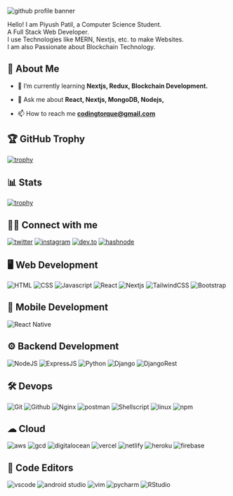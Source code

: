 ![github profile banner](https://user-images.githubusercontent.com/66505013/202858362-ad037312-8c45-411a-838c-b850b7f66b9c.png)

Hello! I am Piyush Patil, a Computer Science Student. \
A Full Stack Web Developer. \
I use Technologies like MERN, Nextjs, etc. to make Websites. \
I am also Passionate about Blockchain Technology. 

## 🚀 About Me

- 🌱 I’m currently learning **Nextjs, Redux, Blockchain Development.**

- 💬 Ask me about **React, Nextjs, MongoDB, Nodejs,**

- 📫 How to reach me **codingtorque@gmail.com**
## 🏆 GitHub Trophy

[![trophy](https://github-profile-trophy.vercel.app/?username=codescientists&theme=onedark&row=1&column=6)](https://github.com/codescientists/github-profile-trophy) 

## 
## 📊 Stats

[![trophy](https://github-readme-stats.vercel.app/api?username=codescientists&theme=blue-green)](https://github.com/codescientists/github-profile-trophy) 

## 👨‍💻 Connect with me 

[![twitter](https://img.shields.io/badge/twitter-1DA1F2?style=for-the-badge&logo=twitter&logoColor=white)](https://twitter.com/piyushpatil1243)
[![instagram](https://img.shields.io/badge/Instagram-E4405F?style=for-the-badge&logo=instagram&logoColor=white)](https://instagram.com/code.scientist)
[![dev.to](https://img.shields.io/badge/dev.to-0A0A0A?style=for-the-badge&logo=devdotto&logoColor=white)](https://dev.to/piyushpatil1243)
[![hashnode](https://img.shields.io/badge/Hashnode-2962FF?style=for-the-badge&logo=hashnode&logoColor=white)](https://hashnode.com/@codescientist)

## 🖥 Web Development

![HTML](https://img.shields.io/badge/HTML5-E34F26?style=for-the-badge&logo=html5&logoColor=white)
![CSS](https://img.shields.io/badge/CSS3-1572B6?style=for-the-badge&logo=css3&logoColor=white)
![Javascript](https://img.shields.io/badge/JavaScript-323330?style=for-the-badge&logo=javascript&logoColor=F7DF1E)
![React](https://img.shields.io/badge/React-20232A?style=for-the-badge&logo=react&logoColor=61DAFB)
![Nextjs](https://img.shields.io/badge/next.js-000000?style=for-the-badge&logo=nextdotjs&logoColor=white)
![TailwindCSS](https://img.shields.io/badge/Tailwind_CSS-38B2AC?style=for-the-badge&logo=tailwind-css&logoColor=white)
![Bootstrap](https://img.shields.io/badge/Bootstrap-563D7C?style=for-the-badge&logo=bootstrap&logoColor=white)

## 📱 Mobile Development

![React Native](https://img.shields.io/badge/React_Native-20232A?style=for-the-badge&logo=react&logoColor=61DAFB)
## ⚙ Backend Development 

![NodeJS](https://img.shields.io/badge/Node.js-339933?style=for-the-badge&logo=nodedotjs&logoColor=white)
![ExpressJS](https://img.shields.io/badge/Express.js-000000?style=for-the-badge&logo=express&logoColor=white)
![Python](https://img.shields.io/badge/Python-FFD43B?style=for-the-badge&logo=python&logoColor=blue)
![Django](https://img.shields.io/badge/Django-092E20?style=for-the-badge&logo=django&logoColor=green)
![DjangoRest](https://img.shields.io/badge/django%20rest-ff1709?style=for-the-badge&logo=django&logoColor=white)

## 🛠 Devops

![Git](https://img.shields.io/badge/GIT-E44C30?style=for-the-badge&logo=git&logoColor=white)
![Github](https://img.shields.io/badge/GitHub-100000?style=for-the-badge&logo=github&logoColor=white)
![Nginx](https://img.shields.io/badge/Nginx-009639?style=for-the-badge&logo=nginx&logoColor=white)
![postman](https://img.shields.io/badge/Postman-FF6C37?style=for-the-badge&logo=Postman&logoColor=white)
![Shellscript](https://img.shields.io/badge/Shell_Script-121011?style=for-the-badge&logo=gnu-bash&logoColor=white)
![linux](https://img.shields.io/badge/Linux-FCC624?style=for-the-badge&logo=linux&logoColor=black)
![npm](https://img.shields.io/badge/npm-CB3837?style=for-the-badge&logo=npm&logoColor=white)
## ☁ Cloud

![aws](https://img.shields.io/badge/Amazon_AWS-FF9900?style=for-the-badge&logo=amazonaws&logoColor=white)
![gcd](https://img.shields.io/badge/Google_Cloud-4285F4?style=for-the-badge&logo=google-cloud&logoColor=white)
![digitalocean](https://img.shields.io/badge/Digital_Ocean-0080FF?style=for-the-badge&logo=DigitalOcean&logoColor=white)
![vercel](https://img.shields.io/badge/Vercel-000000?style=for-the-badge&logo=vercel&logoColor=white)
![netlify](https://img.shields.io/badge/Netlify-00C7B7?style=for-the-badge&logo=netlify&logoColor=white)
![heroku](https://img.shields.io/badge/Heroku-430098?style=for-the-badge&logo=heroku&logoColor=white)
![firebase](https://img.shields.io/badge/firebase-ffca28?style=for-the-badge&logo=firebase&logoColor=black)

## 📄 Code Editors

![vscode](https://img.shields.io/badge/Visual_Studio_Code-0078D4?style=for-the-badge&logo=visual%20studio%20code&logoColor=white)
![android studio](https://img.shields.io/badge/Android_Studio-3DDC84?style=for-the-badge&logo=android-studio&logoColor=white)
![vim](https://img.shields.io/badge/VIM-%2311AB00.svg?&style=for-the-badge&logo=vim&logoColor=white)
![pycharm](https://img.shields.io/badge/PyCharm-000000.svg?&style=for-the-badge&logo=PyCharm&logoColor=white)
![RStudio](https://img.shields.io/badge/RStudio-75AADB?style=for-the-badge&logo=RStudio&logoColor=white)
